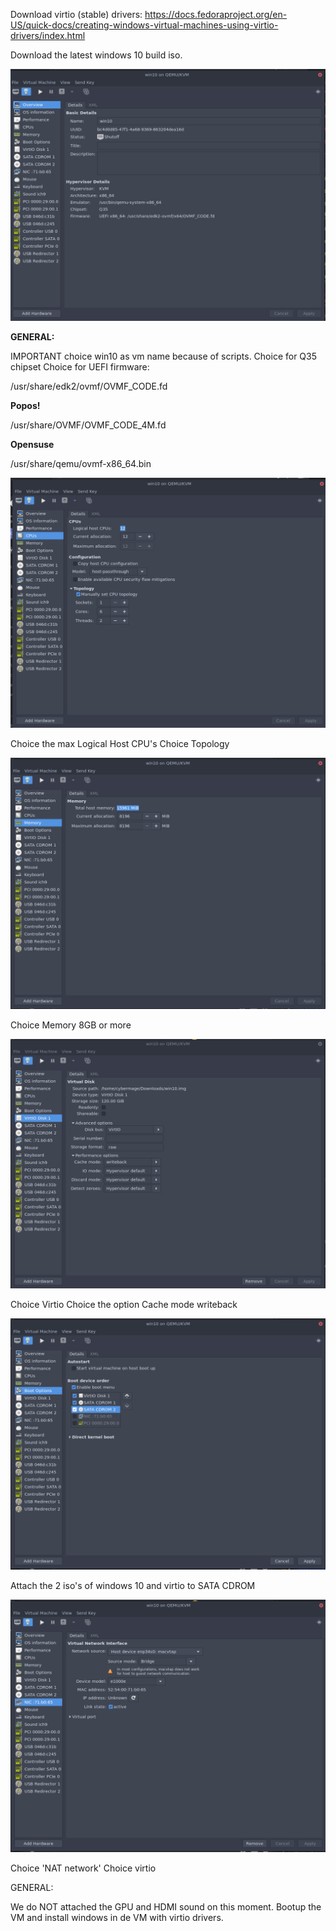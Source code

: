 Download virtio (stable) drivers: 
https://docs.fedoraproject.org/en-US/quick-docs/creating-windows-virtual-machines-using-virtio-drivers/index.html

Download the latest windows 10 build iso.

![image](uploads/8dc75941114862dd1f8ea448569696ed/image.png)


**GENERAL:**

IMPORTANT choice win10 as vm name because of scripts.
Choice for Q35 chipset
Choice for UEFI firmware:

/usr/share/edk2/ovmf/OVMF_CODE.fd


**Popos!**

/usr/share/OVMF/OVMF_CODE_4M.fd

**Opensuse**

/usr/share/qemu/ovmf-x86_64.bin

![2020-06-13_14-31_1](uploads/1581b6dd65be8cb7ea01e8aa9b1f12ab/2020-06-13_14-31_1.png)

Choice the max Logical Host CPU's
Choice Topology

![2020-06-13_14-40](uploads/8b61113a13e524d1e007680e46a2dff0/2020-06-13_14-40.png)

Choice Memory 8GB or more

![2020-06-13_14-43](uploads/6531691d3ba60e44e86ca675cb018879/2020-06-13_14-43.png)

Choice Virtio 
Choice the option Cache mode writeback

![image](uploads/dc35b091e4fc5b0b333e72d86d310a1f/image.png)

Attach the 2 iso's of windows 10 and virtio to SATA CDROM

![2020-06-13_14-44](uploads/929e78368ad62ae07b3dd28aab334d50/2020-06-13_14-44.png)

Choice 'NAT network'
Choice virtio


GENERAL:

We do NOT attached the GPU and HDMI sound on this moment. 
Bootup the VM and install windows in de VM with virtio drivers. 









